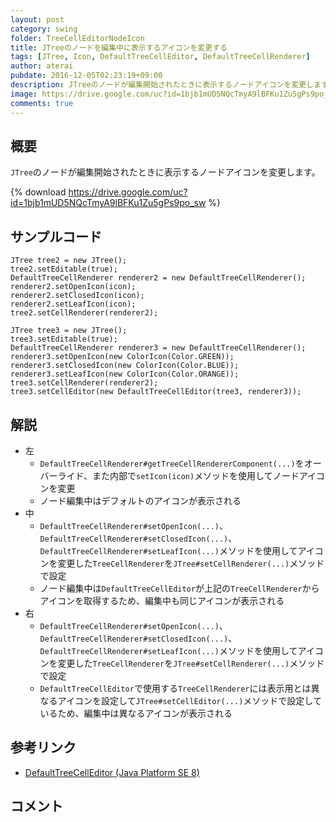 ```yaml
---
layout: post
category: swing
folder: TreeCellEditorNodeIcon
title: JTreeのノードを編集中に表示するアイコンを変更する
tags: [JTree, Icon, DefaultTreeCellEditor, DefaultTreeCellRenderer]
author: aterai
pubdate: 2016-12-05T02:23:19+09:00
description: JTreeのノードが編集開始されたときに表示するノードアイコンを変更します。
image: https://drive.google.com/uc?id=1bjb1mUD5NQcTmyA9lBFKu1Zu5gPs9po_sw
comments: true
---
```

## 概要
`JTree`のノードが編集開始されたときに表示するノードアイコンを変更します。

{% download https://drive.google.com/uc?id=1bjb1mUD5NQcTmyA9lBFKu1Zu5gPs9po_sw %}

## サンプルコード
<pre class="prettyprint"><code>JTree tree2 = new JTree();
tree2.setEditable(true);
DefaultTreeCellRenderer renderer2 = new DefaultTreeCellRenderer();
renderer2.setOpenIcon(icon);
renderer2.setClosedIcon(icon);
renderer2.setLeafIcon(icon);
tree2.setCellRenderer(renderer2);

JTree tree3 = new JTree();
tree3.setEditable(true);
DefaultTreeCellRenderer renderer3 = new DefaultTreeCellRenderer();
renderer3.setOpenIcon(new ColorIcon(Color.GREEN));
renderer3.setClosedIcon(new ColorIcon(Color.BLUE));
renderer3.setLeafIcon(new ColorIcon(Color.ORANGE));
tree3.setCellRenderer(renderer2);
tree3.setCellEditor(new DefaultTreeCellEditor(tree3, renderer3));
</code></pre>

## 解説
- 左
    - `DefaultTreeCellRenderer#getTreeCellRendererComponent(...)`をオーバーライド、また内部で`setIcon(icon)`メソッドを使用してノードアイコンを変更
    - ノード編集中はデフォルトのアイコンが表示される
- 中
    - `DefaultTreeCellRenderer#setOpenIcon(...)`、`DefaultTreeCellRenderer#setClosedIcon(...)`、`DefaultTreeCellRenderer#setLeafIcon(...)`メソッドを使用してアイコンを変更した`TreeCellRenderer`を`JTree#setCellRenderer(...)`メソッドで設定
    - ノード編集中は`DefaultTreeCellEditor`が上記の`TreeCellRenderer`からアイコンを取得するため、編集中も同じアイコンが表示される
- 右
    - `DefaultTreeCellRenderer#setOpenIcon(...)`、`DefaultTreeCellRenderer#setClosedIcon(...)`、`DefaultTreeCellRenderer#setLeafIcon(...)`メソッドを使用してアイコンを変更した`TreeCellRenderer`を`JTree#setCellRenderer(...)`メソッドで設定
    - `DefaultTreeCellEditor`で使用する`TreeCellRenderer`には表示用とは異なるアイコンを設定して`JTree#setCellEditor(...)`メソッドで設定しているため、編集中は異なるアイコンが表示される

<!-- dummy comment line for breaking list -->

## 参考リンク
- [DefaultTreeCellEditor (Java Platform SE 8)](https://docs.oracle.com/javase/jp/8/docs/api/javax/swing/tree/DefaultTreeCellEditor.html#DefaultTreeCellEditor-javax.swing.JTree-javax.swing.tree.DefaultTreeCellRenderer-)

<!-- dummy comment line for breaking list -->

## コメント
